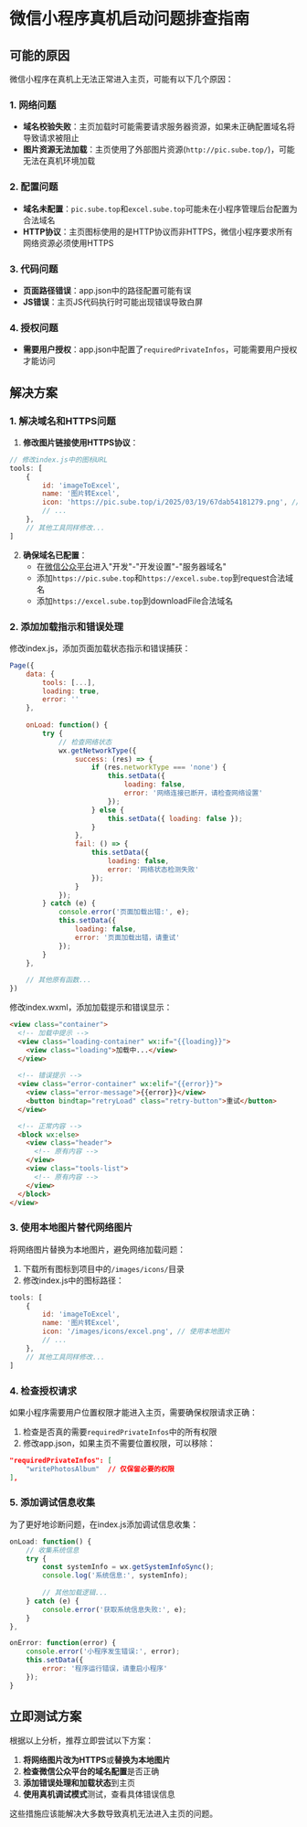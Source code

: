 # 微信小程序真机启动问题排查指南

## 可能的原因

微信小程序在真机上无法正常进入主页，可能有以下几个原因：

### 1. 网络问题
- **域名校验失败**：主页加载时可能需要请求服务器资源，如果未正确配置域名将导致请求被阻止
- **图片资源无法加载**：主页使用了外部图片资源(`http://pic.sube.top/`)，可能无法在真机环境加载

### 2. 配置问题
- **域名未配置**：`pic.sube.top`和`excel.sube.top`可能未在小程序管理后台配置为合法域名
- **HTTP协议**：主页图标使用的是HTTP协议而非HTTPS，微信小程序要求所有网络资源必须使用HTTPS

### 3. 代码问题
- **页面路径错误**：app.json中的路径配置可能有误
- **JS错误**：主页JS代码执行时可能出现错误导致白屏

### 4. 授权问题
- **需要用户授权**：app.json中配置了`requiredPrivateInfos`，可能需要用户授权才能访问

## 解决方案

### 1. 解决域名和HTTPS问题

1. **修改图片链接使用HTTPS协议**：

```javascript
// 修改index.js中的图标URL
tools: [
    {
        id: 'imageToExcel',
        name: '图片转Excel',
        icon: 'https://pic.sube.top/i/2025/03/19/67dab54181279.png', // 改为HTTPS
        // ...
    },
    // 其他工具同样修改...
]
```

2. **确保域名已配置**：
   - 在[微信公众平台](https://mp.weixin.qq.com/)进入"开发"-"开发设置"-"服务器域名"
   - 添加`https://pic.sube.top`和`https://excel.sube.top`到request合法域名
   - 添加`https://excel.sube.top`到downloadFile合法域名

### 2. 添加加载指示和错误处理

修改index.js，添加页面加载状态指示和错误捕获：

```javascript
Page({
    data: {
        tools: [...],
        loading: true,
        error: ''
    },
    
    onLoad: function() {
        try {
            // 检查网络状态
            wx.getNetworkType({
                success: (res) => {
                    if (res.networkType === 'none') {
                        this.setData({
                            loading: false,
                            error: '网络连接已断开，请检查网络设置'
                        });
                    } else {
                        this.setData({ loading: false });
                    }
                },
                fail: () => {
                    this.setData({
                        loading: false,
                        error: '网络状态检测失败'
                    });
                }
            });
        } catch (e) {
            console.error('页面加载出错:', e);
            this.setData({
                loading: false,
                error: '页面加载出错，请重试'
            });
        }
    },
    
    // 其他原有函数...
})
```

修改index.wxml，添加加载提示和错误显示：

```html
<view class="container">
  <!-- 加载中提示 -->
  <view class="loading-container" wx:if="{{loading}}">
    <view class="loading">加载中...</view>
  </view>
  
  <!-- 错误提示 -->
  <view class="error-container" wx:elif="{{error}}">
    <view class="error-message">{{error}}</view>
    <button bindtap="retryLoad" class="retry-button">重试</button>
  </view>

  <!-- 正常内容 -->
  <block wx:else>
    <view class="header">
      <!-- 原有内容 -->
    </view>
    <view class="tools-list">
      <!-- 原有内容 -->
    </view>
  </block>
</view>
```

### 3. 使用本地图片替代网络图片

将网络图片替换为本地图片，避免网络加载问题：

1. 下载所有图标到项目中的`/images/icons/`目录
2. 修改index.js中的图标路径：

```javascript
tools: [
    {
        id: 'imageToExcel',
        name: '图片转Excel',
        icon: '/images/icons/excel.png', // 使用本地图片
        // ...
    },
    // 其他工具同样修改...
]
```

### 4. 检查授权请求

如果小程序需要用户位置权限才能进入主页，需要确保权限请求正确：

1. 检查是否真的需要`requiredPrivateInfos`中的所有权限
2. 修改app.json，如果主页不需要位置权限，可以移除：

```json
"requiredPrivateInfos": [
    "writePhotosAlbum"  // 仅保留必要的权限
],
```

### 5. 添加调试信息收集

为了更好地诊断问题，在index.js添加调试信息收集：

```javascript
onLoad: function() {
    // 收集系统信息
    try {
        const systemInfo = wx.getSystemInfoSync();
        console.log('系统信息:', systemInfo);
        
        // 其他加载逻辑...
    } catch (e) {
        console.error('获取系统信息失败:', e);
    }
},

onError: function(error) {
    console.error('小程序发生错误:', error);
    this.setData({
        error: '程序运行错误，请重启小程序'
    });
}
```

## 立即测试方案

根据以上分析，推荐立即尝试以下方案：

1. **将网络图片改为HTTPS**或**替换为本地图片**
2. **检查微信公众平台的域名配置**是否正确
3. **添加错误处理和加载状态**到主页
4. **使用真机调试模式**测试，查看具体错误信息

这些措施应该能解决大多数导致真机无法进入主页的问题。 